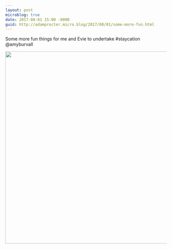 ```yaml
---
layout: post
microblog: true
date: 2017-08-01 15:00 -0000
guid: http://adamprocter.micro.blog/2017/08/01/some-more-fun.html
---
```

Some more fun things for me and Evie to undertake #staycation @amyburvall

<img src="http://discursive.adamprocter.co.uk/uploads/2017/44faf58161.jpg" width="600" height="600" />
